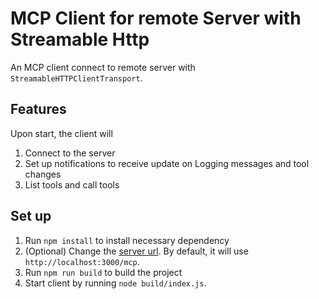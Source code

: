 # MCP Client for remote Server with Streamable Http

An MCP client connect to remote server with `StreamableHTTPClientTransport`.

## Features
Upon start, the client will
1. Connect to the server
2. Set up notifications to receive update on Logging messages and tool changes
3. List tools and call tools


## Set up
1. Run `npm install` to install necessary dependency
2. (Optional) Change the [server url](./client/src/index.ts). By default, it will use `http://localhost:3000/mcp`.
3. Run `npm run build` to build the project
4. Start client by running `node build/index.js`.
